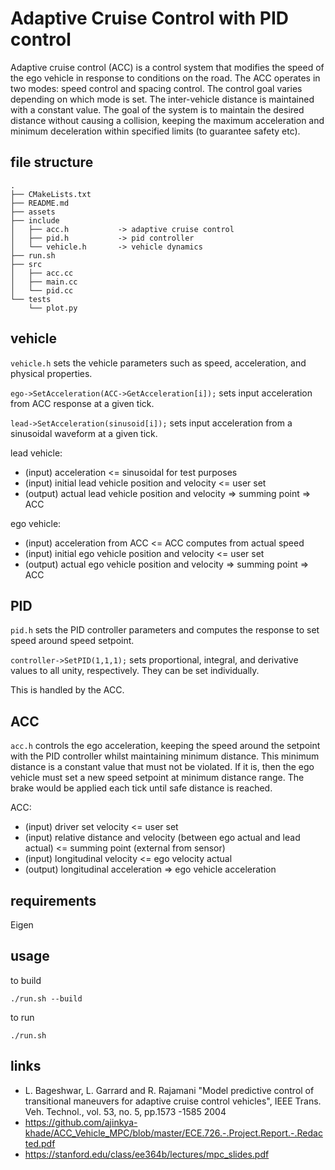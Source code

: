 # Adaptive Cruise Control with PID control
 
Adaptive cruise control (ACC) is a control system that modifies the speed of the ego vehicle in response to conditions on the road. The ACC operates in two modes: speed control and spacing control. The control goal varies depending on which mode is set. The inter-vehicle distance is maintained with a constant value. The goal of the system is to maintain the desired distance without causing a collision, keeping the maximum acceleration and minimum deceleration within specified limits (to guarantee safety etc).

## file structure

```
.
├── CMakeLists.txt
├── README.md
├── assets
├── include
│   ├── acc.h           -> adaptive cruise control
│   ├── pid.h           -> pid controller
│   └── vehicle.h       -> vehicle dynamics
├── run.sh
├── src
│   ├── acc.cc
│   ├── main.cc
│   └── pid.cc
└── tests
    └── plot.py
```


## vehicle
`vehicle.h` sets the vehicle parameters such as speed, acceleration, and physical properties.

`ego->SetAcceleration(ACC->GetAcceleration[i]);` sets input acceleration from ACC response at a given tick.

`lead->SetAcceleration(sinusoid[i]);` sets input acceleration from a sinusoidal waveform at a given tick.

lead vehicle:
* (input) acceleration <= sinusoidal for test purposes
* (input) initial lead vehicle position and velocity <= user set
* (output) actual lead vehicle position and velocity => summing point => ACC

ego vehicle:
* (input) acceleration from ACC <= ACC computes from actual speed
* (input) initial ego vehicle position and velocity <= user set
* (output) actual ego vehicle position and velocity => summing point => ACC

## PID
`pid.h` sets the PID controller parameters and computes the response to set speed around speed setpoint.

`controller->SetPID(1,1,1);` sets proportional, integral, and derivative values to all unity, respectively. They can be set individually.

This is handled by the ACC.

## ACC
`acc.h` controls the ego acceleration, keeping the speed around the setpoint with the PID controller whilst maintaining minimum distance. This minimum distance is a constant value that must not be violated. If it is, then the ego vehicle must set a new speed setpoint at minimum distance range. The brake would be applied each tick until safe distance is reached. 

ACC: 
* (input) driver set velocity <= user set
* (input) relative distance and velocity (between ego actual and lead actual) <= summing point (external from sensor)
* (input) longitudinal velocity <= ego velocity actual
* (output) longitudinal acceleration => ego vehicle acceleration


## requirements

Eigen

## usage

to build

`./run.sh --build`

to run

`./run.sh`

## links
* L. Bageshwar, L. Garrard and R. Rajamani "Model predictive control of transitional maneuvers for adaptive cruise control vehicles", IEEE Trans. Veh. Technol., vol. 53, no. 5, pp.1573 -1585 2004
* https://github.com/ajinkya-khade/ACC_Vehicle_MPC/blob/master/ECE.726.-.Project.Report.-.Redacted.pdf
* https://stanford.edu/class/ee364b/lectures/mpc_slides.pdf

